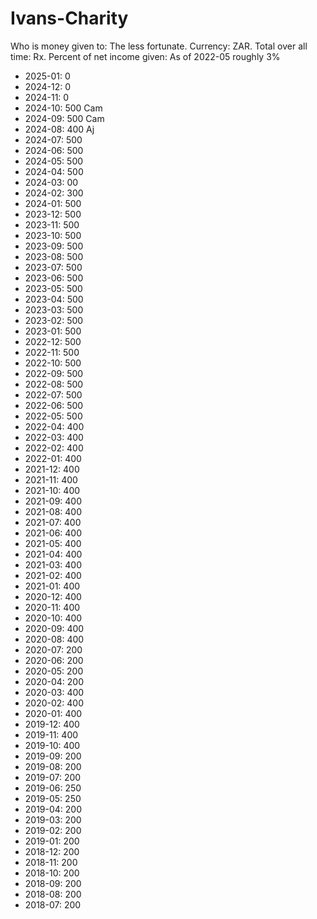 # Ivans-Charity

Who is money given to: The less fortunate. 
Currency: ZAR. 
Total over all time: Rx.
Percent of net income given: As of 2022-05 roughly 3%


- 2025-01: 0
- 2024-12: 0
- 2024-11: 0
- 2024-10: 500 Cam
- 2024-09: 500 Cam
- 2024-08: 400 Aj
- 2024-07: 500
- 2024-06: 500
- 2024-05: 500
- 2024-04: 500
- 2024-03: 00
- 2024-02: 300
- 2024-01: 500
- 2023-12: 500
- 2023-11: 500
- 2023-10: 500
- 2023-09: 500
- 2023-08: 500
- 2023-07: 500
- 2023-06: 500
- 2023-05: 500
- 2023-04: 500
- 2023-03: 500
- 2023-02: 500
- 2023-01: 500
- 2022-12: 500
- 2022-11: 500
- 2022-10: 500
- 2022-09: 500
- 2022-08: 500
- 2022-07: 500
- 2022-06: 500
- 2022-05: 500
- 2022-04: 400
- 2022-03: 400
- 2022-02: 400
- 2022-01: 400
- 2021-12: 400
- 2021-11: 400
- 2021-10: 400
- 2021-09: 400
- 2021-08: 400
- 2021-07: 400
- 2021-06: 400
- 2021-05: 400
- 2021-04: 400
- 2021-03: 400
- 2021-02: 400
- 2021-01: 400
- 2020-12: 400
- 2020-11: 400
- 2020-10: 400
- 2020-09: 400
- 2020-08: 400
- 2020-07: 200
- 2020-06: 200
- 2020-05: 200
- 2020-04: 200
- 2020-03: 400
- 2020-02: 400
- 2020-01: 400
- 2019-12: 400
- 2019-11: 400
- 2019-10: 400
- 2019-09: 200
- 2019-08: 200
- 2019-07: 200
- 2019-06: 250
- 2019-05: 250
- 2019-04: 200
- 2019-03: 200
- 2019-02: 200
- 2019-01: 200
- 2018-12: 200
- 2018-11: 200
- 2018-10: 200
- 2018-09: 200
- 2018-08: 200
- 2018-07: 200
